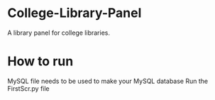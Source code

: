 # College-Library-Panel
A library panel for college libraries.

# How to run
MySQL file needs to be used to make your MySQL database
Run the FirstScr.py file
